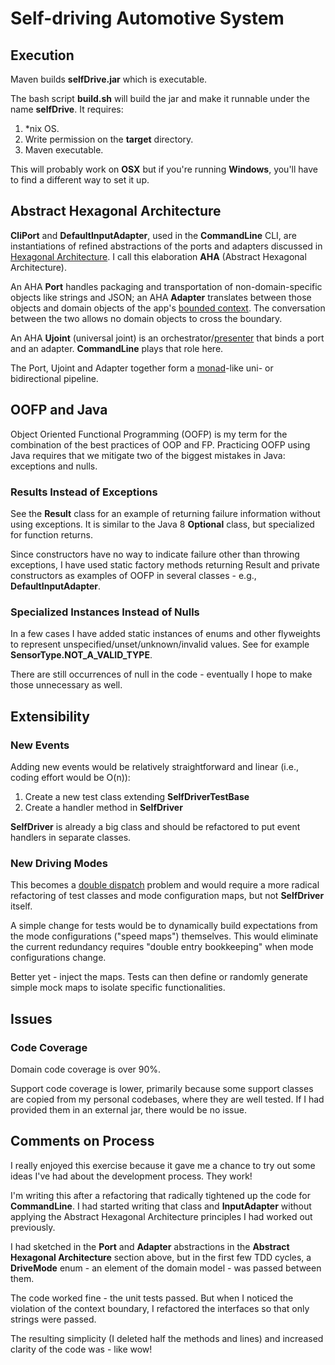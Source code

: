 # Self-driving Automotive System

## Execution
Maven builds **selfDrive.jar** which is executable. 

The bash script **build.sh** will build the jar and make it runnable under 
the name **selfDrive**. It requires:
1. *nix OS.
2. Write permission on the **target** directory.
2. Maven executable.

This will probably work on **OSX** but if you're running **Windows**, you'll 
have to find a different way to set it up.

## Abstract Hexagonal Architecture
**CliPort** and **DefaultInputAdapter**, used in the **CommandLine** CLI, are 
instantiations of refined abstractions of the ports and adapters discussed in 
[Hexagonal Architecture](http://alistair.cockburn.us/Hexagonal+architecture).
I call this elaboration **AHA** (Abstract Hexagonal Architecture).

An AHA **Port** handles packaging and transportation of non-domain-specific 
objects
  like strings and JSON; an AHA **Adapter** translates between those objects 
  and domain objects of the app's 
  [bounded context](https://martinfowler.com/bliki/BoundedContext.html). The 
  conversation between the two allows no domain objects to cross the boundary.
  
  An AHA **Ujoint** (universal joint) is an 
  orchestrator/[presenter](https://en.wikipedia.org/wiki/Presenter_first_ 
  (software_approach)) that binds a port and an adapter. **CommandLine** plays 
  that role here.
  
  The Port, Ujoint and Adapter together form a 
  [monad](https://en.wikipedia.org/wiki/Monad_(functional_programming))-like 
  uni- or bidirectional pipeline.

## OOFP and Java
Object Oriented Functional Programming (OOFP) is my term for the combination 
of the best practices of OOP and FP. Practicing OOFP using Java requires that
 we mitigate two of the biggest mistakes in Java: exceptions and nulls.
 
### Results Instead of Exceptions
See the **Result** class for an example of returning failure information 
without using exceptions. It is similar to the Java 8 **Optional** class, but
 specialized for function returns.
 
 Since constructors have no way to indicate failure other than throwing 
 exceptions, I have used static factory methods returning Result and private 
 constructors as examples of OOFP in several classes - e.g., 
 **DefaultInputAdapter**.
 
 ### Specialized Instances Instead of Nulls
 In a few cases I have added static instances of enums and other flyweights 
 to represent unspecified/unset/unknown/invalid values. See for example 
 **SensorType.NOT_A_VALID_TYPE**. 
 
 There are still occurrences of null in the code - eventually I hope to make 
 those unnecessary as well.
 
 
 
## Extensibility
### New Events
Adding new events would be relatively straightforward and linear (i.e., 
coding effort would be O(n)):

1. Create a new test class extending **SelfDriverTestBase**
2. Create a handler method in **SelfDriver**

**SelfDriver** is already a big class and should be refactored to put event 
handlers in separate classes.

### New Driving Modes
This becomes a [double dispatch](https://en.wikipedia.org/wiki/Double_dispatch) 
problem and would require a more radical 
refactoring of test classes and mode configuration maps, but not 
**SelfDriver** itself.

A simple change for tests would be to dynamically build expectations from the
 mode configurations ("speed maps") themselves. This would eliminate the 
 current redundancy requires "double entry bookkeeping" when mode 
 configurations change.
 
 Better yet - inject the maps. Tests can then define or randomly generate 
 simple mock maps to isolate specific functionalities. 

## Issues
### Code Coverage
Domain code coverage is over 90%. 

Support code coverage is lower, primarily because some support classes are 
copied from my personal codebases, where they are well tested. If I had 
provided them in an external jar, there would be no issue.

## Comments on Process 
I really enjoyed this exercise because it gave me a chance to try out some 
ideas I've had about the development process. They work!

I'm writing this after a 
refactoring that radically tightened up the code for **CommandLine**. I had 
started writing that class and **InputAdapter** without applying the 
Abstract Hexagonal Architecture principles I had worked out previously. 

I had sketched in the **Port** and **Adapter** abstractions in the **Abstract 
Hexagonal Architecture** section above, but in the first few TDD cycles, a 
**DriveMode** enum - an element of the domain model - was passed between them.

The code worked fine - the unit tests passed. But when I noticed the violation
of the context boundary, I refactored the interfaces so that only strings 
were passed.

The resulting simplicity (I deleted half the methods and lines) and increased 
clarity of the code was - like wow!

